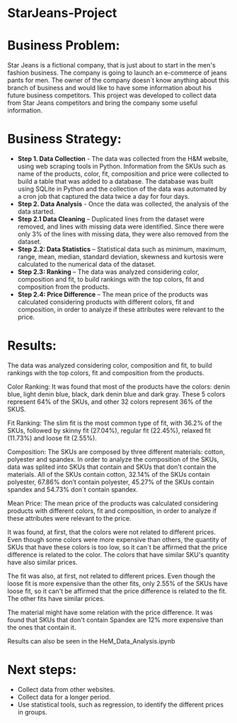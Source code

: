 # StarJeans-Project

# Business Problem:

Star Jeans is a fictional company, that is just about to start in the men's fashion business. The company is going to launch an e-commerce of jeans pants for men. The owner of the company doesn`t know anything about this branch of business and would like to have some information about his future business competitors. 
This project was developed to collect data from Star Jeans competitors and bring the company some useful information.

# Business Strategy:
- **Step 1. Data Collection** - The data was collected from the H&M website, using web scraping tools in Python. Information from the SKUs such as name of the products, color, fit, composition and price were collected to build a table that was added to a database. The database was built using SQLite in Python and the collection of the data was automated by a cron job that captured the data twice a day for four days. 
- **Step 2. Data Analysis** - Once the data was collected, the analysis of the data started.  
- **Step 2.1 Data Cleaning** – Duplicated lines from the dataset were removed, and lines with missing data were identified. Since there were only 3% of the lines with missing data, they were also removed from the dataset.
- **Step 2.2: Data Statistics** – Statistical data such as minimum, maximum, range, mean, median, standard deviation, skewness and kurtosis were calculated to the numerical data of the dataset.
- **Step 2.3: Ranking** – The data was analyzed considering color, composition and fit, to build rankings with the top colors, fit and composition from the products.
- **Step 2.4: Price Difference** – The mean price of the products was calculated considering products with different colors, fit and composition, in order to analyze if these attributes were relevant to the price. 

# Results:
The data was analyzed considering color, composition and fit, to build rankings with the top colors, fit and composition from the products.

Color Ranking:
It was found that most of the products have the colors: denin blue, light denin blue, black, dark denin blue and dark gray. These 5 colors represent 64% of the SKUs, and other 32 colors represent 36% of the SKUS. 

Fit Ranking:
The slim fit is the most common type of fit, with 36.2% of the SKUs, followed by skinny fit (27.04%), regular fit (22.45%), relaxed fit (11.73%) and loose fit (2.55%).

Composition:
The SKUs are composed by three different materials: cotton, polyester and spandex. In order to analyze the composition of the SKUs, data was splited into SKUs that contain and SKUs that don't contain the materials.  All of the SKUs contain cotton, 32.14% of the SKUs contain polyester, 67.86% don’t contain polyester, 45.27% of the SKUs contain spandex and 54.73% don`t contain spandex.

Mean Price:
The mean price of the products was calculated considering products with different colors, fit and composition, in order to analyze if these attributes were relevant to the price. 

It was found, at first, that the colors were not related to different prices. Even though some colors were more expensive than others, the quantity of SKUs that have these colors is too low, so it can´t be affirmed that the price difference is related to the color. The colors that have similar SKU's quantity have also similar prices.

The fit was also, at first, not related to different prices. Even though the loose fit is more expensive than the other fits, only 2.55% of the SKUs have loose fit, so it can't be affirmed that the price difference is related to the fit.  The other fits have similar prices.

The material might have some relation with the price difference. It was found that SKUs that don't contain Spandex are 12% more expensive than the ones that contain it.

Results can also be seen in the HeM_Data_Analysis.ipynb

# Next steps: 
- Collect data from other websites. 
- Collect data for a longer period.
- Use statistical tools, such as regression, to identify the different prices in groups.
